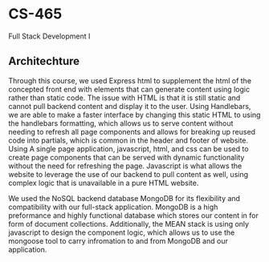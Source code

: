 # CS-465
Full Stack Development I

## Architechture

Through this course, we used Express html to supplement the html of the concepted front end with elements that can generate content using logic rather than static code. The issue with HTML is that it is still static and cannot pull backend content and display it to the user. Using Handlebars, we are able to make a faster interface by changing this static HTML to using the handlebars formatting, which allows us to serve content without needing to refresh all page components and allows for breaking up reused code into partials, which is common in the header and footer of website. Using A single page application, javascript, html, and css can be used to create page components that can be served with dynamic functionality without the need for refreshing the page. Javascript is what allows the website to leverage the use of our backend to pull content as well, using complex logic that is unavailable in a pure HTML website.

We used the NoSQL backend database MongoDB for its flexibility and compatibility with our full-stack application. MongoDB is a high preformance and highly functional database which stores our content in for form of document collections. Additionally, the MEAN stack is using only javascript to design the component logic, which allows us to use the mongoose tool to carry infromation to and from MongoDB and our application. 
